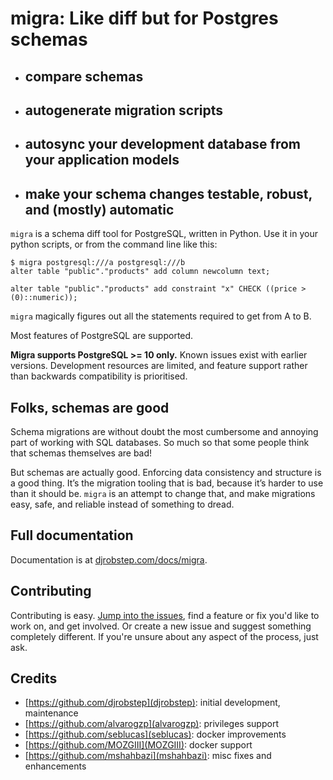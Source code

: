# migra: Like diff but for Postgres schemas

- ## compare schemas
- ## autogenerate migration scripts
- ## autosync your development database from your application models
- ## make your schema changes testable, robust, and (mostly) automatic

`migra` is a schema diff tool for PostgreSQL, written in Python. Use it in your python scripts, or from the command line like this:

    $ migra postgresql:///a postgresql:///b
    alter table "public"."products" add column newcolumn text;

    alter table "public"."products" add constraint "x" CHECK ((price > (0)::numeric));

`migra` magically figures out all the statements required to get from A to B.

Most features of PostgreSQL are supported.

**Migra supports PostgreSQL >= 10 only.** Known issues exist with earlier versions. Development resources are limited, and feature support rather than backwards compatibility is prioritised.

## Folks, schemas are good

Schema migrations are without doubt the most cumbersome and annoying part of working with SQL databases. So much so that some people think that schemas themselves are bad!

But schemas are actually good. Enforcing data consistency and structure is a good thing. It’s the migration tooling that is bad, because it’s harder to use than it should be. ``migra`` is an attempt to change that, and make migrations easy, safe, and reliable instead of something to dread.

## Full documentation

Documentation is at [djrobstep.com/docs/migra](https://djrobstep.com/docs/migra).

## Contributing

Contributing is easy. [Jump into the issues](https://github.com/djrobstep/migra/issues), find a feature or fix you'd like to work on, and get involved. Or create a new issue and suggest something completely different. If you're unsure about any aspect of the process, just ask.

## Credits

- [https://github.com/djrobstep](djrobstep): initial development, maintenance
- [https://github.com/alvarogzp](alvarogzp): privileges support
- [https://github.com/seblucas](seblucas): docker improvements
- [https://github.com/MOZGIII](MOZGIII): docker support
- [https://github.com/mshahbazi](mshahbazi): misc fixes and enhancements
